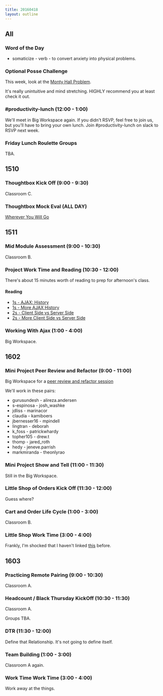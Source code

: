 ```yaml
---
title: 20160418
layout: outline
---
```


## All

### Word of the Day
* somaticize - verb - to convert anxiety into physical problems.

### Optional Posse Challenge

This week, look at the [Monty Hall Problem](https://github.com/turingschool/posse_challenges/tree/master/monty_hall).

It's really unintuitive and mind stretching. HIGHLY recommend you at least check it out.

### #productivity-lunch (12:00 - 1:00)

We'll meet in Big Workspace again. If you didn't RSVP, feel free to join us, but you'll have to bring your own lunch. Join #productivity-lunch on slack to RSVP next week.

### Friday Lunch Roulette Groups

TBA.


## 1510

### Thoughtbox Kick Off (9:00 - 9:30)

Classroom C.

### Thoughtbox Mock Eval (ALL DAY)

[Wherever You Will Go](https://www.youtube.com/watch?v=iAP9AF6DCu4)


## 1511

### Mid Module Assessment (9:00 - 10:30)

Classroom B.

### Project Work Time and Reading (10:30 - 12:00)

There's about 15 minutes worth of reading to prep for afternoon's class.

#### Reading

* [1s - AJAX: History](http://www.phpasks.com/articles/historyajax.html)
* [1s - More AJAX History](http://www.softwareengineerinsider.com/programming-languages/ajax.html#context/api/listings/prefilter)
* [2s - Client Side vs Server Side](http://www.codeconquest.com/website/client-side-vs-server-side/)
* [2s - More Client Side vs Server Side](http://skillcrush.com/2012/07/30/client-side-vs-server-side/)

### Working With Ajax (1:00 - 4:00)

Big Workspace.


## 1602

### Mini Project Peer Review and Refactor (9:00 - 11:00)

Big Workspace for a [peer review and refactor session](https://github.com/turingschool/lesson_plans/blob/master/ruby_02-web_applications_with_ruby/rails_mini_project_review_and_refactor.md)

We'll work in these pairs:

* gurusundesh - alireza.andersen
* s-espinosa - josh_washke
* jdliss - marinacor
* claudia - kamiboers
* jbernesser16 - mpindell
* lingtran - deborah
* k_foss - patrickwhardy
* topher105 - drew.t
* thomp - jared_roth
* hedy - jeneve.parrish
* markmiranda - theonlyrao


### Mini Project Show and Tell (11:00 - 11:30)

Still in the Big Workspace.

### Little Shop of Orders Kick Off (11:30 - 12:00)

Guess where?

### Cart and Order Life Cycle (1:00 - 3:00)

Classroom B.

### Little Shop Work Time (3:00 - 4:00)

Frankly, I'm shocked that I haven't linked [this](https://www.youtube.com/watch?v=1l9lN3wtMcA)
before.


## 1603

### Practicing Remote Pairing (9:00 - 10:30)

Classroom A.

### Headcount / Black Thursday KickOff (10:30 - 11:30)

Classroom A.

Groups TBA.

### DTR (11:30 - 12:00)

Define that Relationship. It's not going to define itself.

### Team Building (1:00 - 3:00)

Classroom A again.

### Work Time Work Time (3:00 - 4:00)

Work away at the things.
